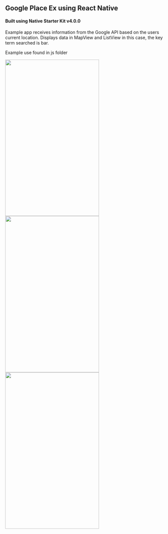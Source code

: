 
## Google Place Ex using React Native
 
 <h4>Built using <a hef="https://github.com/start-react/native-starter-kit#native-starter-kit-v400"> Native Starter Kit v4.0.0</a></h4>
 <p>Example app receives information from the Google API based on the users current location. Displays data in MapView and ListView in this case, the key term searched is bar.</p>
 <p>Example use found in js folder</p>

<img src="http://www.codyleerod.name/wp-content/uploads/2016/08/Simulator-Screen-Shot-Aug-12-2016-5.54.39-PM.png"  width="300" height="500" />
<img src="http://www.codyleerod.name/wp-content/uploads/2016/08/Simulator-Screen-Shot-Aug-12-2016-5.55.53-PM.png"  width="300" height="500" />
<img src="http://www.codyleerod.name/wp-content/uploads/2016/08/Simulator-Screen-Shot-Aug-12-2016-5.55.04-PM.png"  width="300" height="500" />



